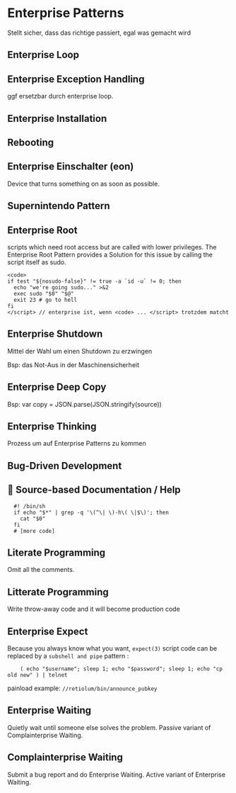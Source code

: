 Enterprise Patterns
==================
Stellt sicher, dass das richtige passiert, egal was gemacht wird

Enterprise Loop
---------------

Enterprise Exception Handling
-----------------------------
ggf ersetzbar durch enterprise loop.


Enterprise Installation
-----------------------

Rebooting
----------

Enterprise Einschalter (eon)
----------------------------
Device that turns something on as soon as possible.

Supernintendo Pattern
---------------------

Enterprise Root
---------------
scripts which need root access but are called with lower privileges. The Enterprise Root Pattern provides a Solution for this issue by calling the script itself as sudo.
```
<code>
if test "${nosudo-false}" != true -a `id -u` != 0; then
  echo "we're going sudo..." >&2
  exec sudo "$0" "$@"
  exit 23 # go to hell
fi
</script> // enterprise ist, wenn <code> ... </script> trotzdem matcht
```

Enterprise Shutdown
------------------
Mittel der Wahl um einen Shutdown zu erzwingen

Bsp: das Not-Aus in der Maschinensicherheit

Enterprise Deep Copy
--------------------
Bsp: var copy = JSON.parse(JSON.stringify(source))

Enterprise Thinking
-------------------
Prozess um auf Enterprise Patterns zu kommen

Bug-Driven Development
---------------------

Source-based Documentation / Help
---------------------------------
```
  #! /bin/sh
  if echo "$*" | grep -q '\(^\| \)-h\( \|$\)'; then
    cat "$0"
  fi
  # [more code]
```

Literate Programming
--------------------
Omit all the comments.

Litterate Programming
---------------------
Write throw-away code and it will become production code

Enterprise Expect
-----------------
Because you always know what you want, `expect(3)` script code can be replaced
by a `subshell and pipe` pattern :

```
    ( echo "$username"; sleep 1; echo "$password"; sleep 1; echo "cp old new" ) | telnet 
```

painload example: `//retiolum/bin/announce_pubkey`

Enterprise Waiting
------------------
Quietly wait until someone else solves the problem.
Passive variant of Complainterprise Waiting.

Complainterprise Waiting
------------------------
Submit a bug report and do Enterprise Waiting.
Active variant of Enterprise Waiting.
